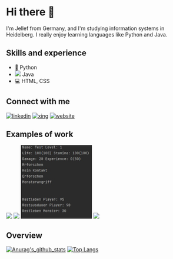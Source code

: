 # Hi there 👋

I'm Jellef from Germany, and I'm studying information systems in Heidelberg. I really enjoy learning languages like Python and Java.


## Skills and experience
* 🐍 Python
* <img src= "https://emoji.gg/assets/emoji/java.png" width = 25> Java
* 💻 HTML, CSS

## Connect with me
[<img src='https://cdn.jsdelivr.net/npm/simple-icons@3.0.1/icons/linkedin.svg' alt='linkedin' height='40'>](https://www.linkedin.com/in/jellef-abbenseth-7ab1a3216/)
[<img src='https://cdn.onlinewebfonts.com/svg/img_134022.png' alt='xing' height='40'>](https://www.xing.com/profile/Jellef_Abbenseth)
[<img src='https://cdn.jsdelivr.net/npm/simple-icons@3.0.1/icons/icloud.svg' alt='website' height='40'>](https://jellefabbenseth.github.io/JellefAbbenseth.html/) 

## Examples of work
[<img src="https://github.com/JellefAbbenseth/JellefAbbenseth.html/blob/main/pictures/Home_User.jpg" height="200" />](https://github.com/JellefAbbenseth/schoolProject)
[<img src="https://github.com/JellefAbbenseth/GrowthV2/blob/main/Dokumentation/Bilder/Startbildschirm_ohneSpielstand.jpg" height="200" />](https://github.com/JellefAbbenseth/GrowthV2)
[<img src="https://github.com/JellefAbbenseth/Growth/blob/main/Dokumentation/Bilder/PlayingGame.jpg" height="200" />](https://github.com/JellefAbbenseth/Growth)
[<img src="https://github.com/JellefAbbenseth/JellefAbbenseth.html/blob/main/pictures/website_mainpage.jpg" height="200" />](https://github.com/JellefAbbenseth/JellefAbbenseth.html)

## Overview
[![Anurag's_github_stats](https://github-readme-stats.vercel.app/api?username=JellefAbbenseth)](https://github.com/anuraghazra/github-readme-stats)
[![Top Langs](https://github-readme-stats.vercel.app/api/top-langs/?username=JellefAbbenseth&layout=compact)](https://github.com/anuraghazra/github-readme-stats)
